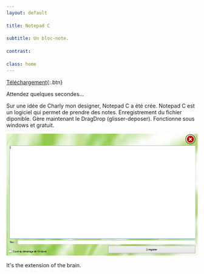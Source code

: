 ```yaml
---
layout: default

title: Notepad C

subtitle: Un bloc-note.

contrast:

class: home
---
```


[Téléchargement](https://raw.githubusercontent.com/cedced19/NotepadC/master/setup/NotePadC.exe){:.btn}


Attendez quelques secondes...

Sur une idée de Charly mon designer, Notepad C a été crée.
Notepad C est un logiciel  qui permet de prendre des notes.
Enregistrement du fichier diponible.
Gère maintenant le DragDrop (glisser-deposer).
Fonctionne sous windows et gratuit.

![Demo](demo.png)

It's the extension of the brain.

